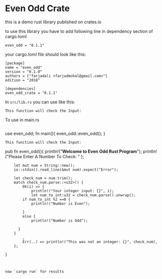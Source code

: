 # Even Odd Crate
this is a demo rust library published on crates.io

to use this library you have to add following line in dependency section of cargo.toml

`even_odd = "0.1.1"`

your cargo.toml file should look like this:
```
[package]
name = "even_odd"
version = "0.1.0"
authors = ["farjadali <farjadmohal@gmail.com>"]
edition = "2018"

[dependencies]
even_odd_crate = "0.1.1"
```

In `src/lib.rs` you can use like this:
```
This function will check the Input:
```
To use in main.rs
```
```
use even_odd;
fn main(){
even_odd::even_odd();
}
```
This function will check the Input:
```
pub fn even_odd(){
        println!("******Welcome to Even Odd Rust Program******");
        println!("Please Enter A Number To Check: " );
       
        let mut num = String::new();
        io::stdin().read_line(&mut num).expect("Error");
        
        let check_num = num.trim();
        match check_num.parse::<u32>() {
            Ok(i) => {
                println!("Your integer input: {}", i);
                let num_to_int:u32 = check_num.parse().unwrap();
            if num_to_int %2 ==0 {
                println!("Number is Even");
        
            }
            else {
                println!("Number is Odd");
        
          }
        }
            ,
            Err(..) => println!("This was not an integer: {}", check_num),
        };
       
    }
```


now `cargo run` for results
